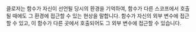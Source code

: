 클로저는 함수가 자신이 선언될 당시의 환경을 기억하여, 함수가 다른 스코프에서 호출될 때에도 그 환경에 접근할 수 있는 현상을 말합니다. 함수가 자신의 외부 변수에 접근할 수 있고, 이 함수가 다른 곳에서 호출되어도 그 외부 변수에 접근할 수 있습니다.

<!--
### 장점

- 변수와 함수를 외부로부터 은닉할 수 있습니다. 외부에서 직접 접근할 수 없도록 제한하여 데이터의 캡슐화를 실현할 수 있습니다.
- 외부 함수의 변수를 계속해서 참조할 수 있기 때문에, 변수의 상태를 유지할 수 있습니다.

### 단점

- 클로저는 외부 변수에 대한 참조를 계속 유지하기 때문에, 사용하지 않는 클로저가 계속해서 메모리에 남아있을 수 있습니다. 이로 인해 메모리 누수가 발생할 수 있습니다.
- 코드 복잡성이 증가할 수 있습니다. 클로저를 사용할 때마다 새로운 스코프 환경이 생성되기에 클로저의 남용 혹은 적절한 관리가 없다면 코드의 이해가 어려워질 수 있습니다.
 -->

